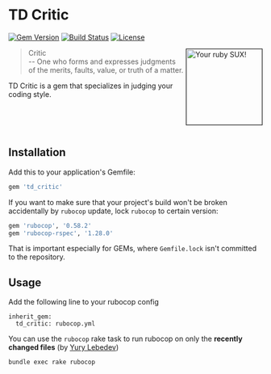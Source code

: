 # TD Critic

[![Gem Version](https://badge.fury.io/rb/td_critic.svg)](https://rubygems.org/gems/td_critic)
[![Build Status](https://secure.travis-ci.org/td-berlin/td_critic.svg?branch=master)](https://travis-ci.org/td-berlin/td_critic)
[![License](https://img.shields.io/github/license/td-berlin/td_critic.svg)](http://opensource.org/licenses/MIT)

<img src="https://cloud.githubusercontent.com/assets/300693/10975524/18686db6-83f0-11e5-82e7-34b1d64f6870.jpeg" alt="Your ruby SUX!" title="SHAME" align="right" border="1" width="150"/>

> Critic <br/>
> -- One who forms and expresses judgments of the merits, faults, value, or truth of a matter.

TD Critic is a gem that specializes in judging your coding style.

<br/><br/><br/>

## Installation

Add this to your application's Gemfile:

```ruby
gem 'td_critic'
```

If you want to make sure that your project's build won't be broken accidentally by `rubocop` update, lock `rubocop` to certain version:

```ruby
gem 'rubocop', '0.58.2'
gem 'rubocop-rspec', '1.28.0'
```

That is important especially for GEMs, where `Gemfile.lock` isn't committed to the repository.

## Usage

Add the following line to your rubocop config

```
inherit_gem:
  td_critic: rubocop.yml
```

You can use the `rubocop` rake task to run rubocop on only the **recently changed files** (by [Yury Lebedev](https://github.com/lebedev-yury))

```
bundle exec rake rubocop
```
